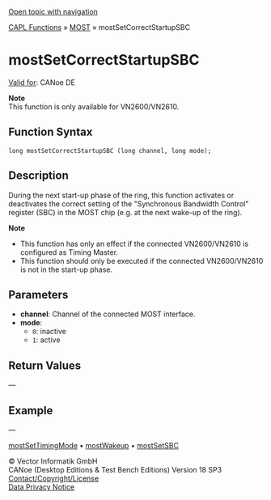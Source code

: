 [Open topic with navigation](../../../../../CANoeDEFamily.htm#Topics/CAPLFunctions/MOST/Functions/CAPLfunctionMOSTSetCorrectStartupSBC.md)

[CAPL Functions](../../CAPLfunctions.md) » [MOST](../CAPLfunctionsMOSTOverview.md) » mostSetCorrectStartupSBC

# mostSetCorrectStartupSBC

[Valid for](../../../Shared/FeatureAvailability.md): CANoe DE

**Note**  
This function is only available for VN2600/VN2610.

## Function Syntax

```plaintext
long mostSetCorrectStartupSBC (long channel, long mode);
```

## Description

During the next start-up phase of the ring, this function activates or deactivates the correct setting of the "Synchronous Bandwidth Control" register (SBC) in the MOST chip (e.g. at the next wake-up of the ring).

**Note**

- This function has only an effect if the connected VN2600/VN2610 is configured as Timing Master.
- This function should only be executed if the connected VN2600/VN2610 is not in the start-up phase.

## Parameters

- **channel**: Channel of the connected MOST interface.
- **mode**:
  - `0`: inactive
  - `1`: active

## Return Values

—

## Example

—

[mostSetTimingMode](CAPLfunctionMOSTSetTimingMode.md) • [mostWakeup](CAPLfunctionMOSTWakeup.md) • [mostSetSBC](CAPLfunctionMOSTSetSBC.md)

© Vector Informatik GmbH  
CANoe (Desktop Editions & Test Bench Editions) Version 18 SP3  
[Contact/Copyright/License](../../../Shared/ContactCopyrightLicense.md)  
[Data Privacy Notice](https://www.vector.com/int/en/company/get-info/privacy-policy/)